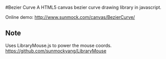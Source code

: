 #Bezier Curve
A HTML5 canvas bezier curve drawing library in javascript.

Online demo: http://www.sunmock.com/canvas/BezierCurve/
## Note
Uses LibraryMouse.js to power the mouse coords. https://github.com/sunmockyang/LibraryMouse
